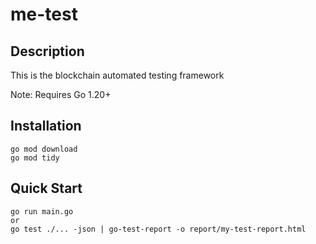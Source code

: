 # me-test

## Description
This is the blockchain automated testing framework

Note: Requires Go 1.20+

## Installation
```shell
go mod download
go mod tidy
```

## Quick Start
```shell
go run main.go
or 
go test ./... -json | go-test-report -o report/my-test-report.html   
```